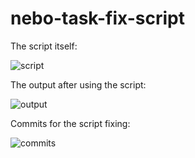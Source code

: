 # nebo-task-fix-script

The script itself:

![script](https://user-images.githubusercontent.com/98672346/235117308-e1780cdb-f5c2-4c60-a71e-c58f19306053.png)

The output after using the script:

![output](https://user-images.githubusercontent.com/98672346/235117400-288df8a9-0ea0-49a2-8f7b-d70c0405273c.png)

Commits for the script fixing:

![commits](https://user-images.githubusercontent.com/98672346/235117437-de132748-2422-4573-b91d-a4e2c421c40f.png)
